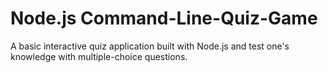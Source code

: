 # Node.js Command-Line-Quiz-Game
A basic interactive quiz application built with Node.js and test one's knowledge with multiple-choice questions. 
